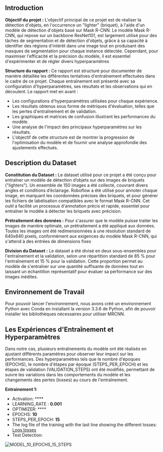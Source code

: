## Introduction

**Objectif du projet :**
L'objectif principal de ce projet est de réaliser la détection d'objets, en l'occurrence un "lighter" (briquet), à l'aide d'un modèle de détection d'objets basé sur Mask R-CNN. Le modèle Mask R-CNN, qui repose sur un backbone ResNet101, est largement utilisé pour des tâches de segmentation et de détection d'objets, grâce à sa capacité à identifier des régions d'intérêt dans une image tout en produisant des masques de segmentation pour chaque instance détectée. Cependant, pour maximiser l'efficacité et la précision du modèle, il est essentiel d'expérimenter et de régler divers hyperparamètres

**Structure du rapport :**
Ce rapport est structuré pour documenter de manière détaillée les différentes tentatives d'entraînement effectuées dans le cadre de ce projet. Chaque entraînement est présenté avec sa configuration d'hyperparamètres, ses résultats et les observations qui en découlent. Le rapport met en avant :

- Les configurations d'hyperparamètres utilisées pour chaque expérience.
- Les résultats obtenus sous forme de métriques d'évaluation, telles que les pertes d'entraînement et de validation.
- Les graphiques et matrices de confusion illustrant les performances du modèle.
- Une analyse de l'impact des principaux hyperparamètres sur les résultats.
- L'objectif de cette structure est de montrer la progression de l'optimisation du modèle et de fournir une analyse approfondie des ajustements effectués.

## Description du Dataset

**Constitution du Dataset :**
Le dataset utilisé pour ce projet a été conçu pour entraîner un modèle de détection d’objets sur des images de briquets ("lighters"). Un ensemble de 150 images a été collecté, couvrant divers angles et conditions d’éclairage. Roboflow a été utilisé pour annoter chaque image, en marquant les coordonnées précises des briquets, et pour générer les fichiers de labélisation compatibles avec le format Mask R-CNN. Cet outil a facilité un processus d'annotation précis et rapide, essentiel pour entraîner le modèle à détecter les briquets avec précision.

**Prétraitement des données :**
Pour s'assurer que le modèle puisse traiter les images de manière optimale, un prétraitement a été appliqué aux données. Toutes les images ont été redimensionnées à une résolution standard de 640x640 pixels, conformément aux exigences du modèle Mask R-CNN, qui s'attend à des entrées de dimensions fixes

**Division du Dataset :**
Le dataset a été divisé en deux sous-ensembles pour l'entraînement et la validation, selon une répartition standard de 85 % pour l'entraînement et 15 % pour la validation. Cette proportion permet au modèle de s'entraîner sur une quantité suffisante de données tout en laissant un échantillon représentatif pour évaluer sa performance sur des images inédites.

 ## Environnement de Travail
Pour pouvoir lancer l'environnement, nous avons créé un environnement Python avec Conda en installant la version 3.3.6 de Python, afin de pouvoir installer les bibliothèques nécessaires pour utiliser MRCNN.

## Les Expériences d'Entraînement et Hyperparamètres

Dans notre cas, plusieurs entraînements du modèle ont été réalisés en ajustant différents paramètres pour observer leur impact sur les performances. Des hyperparamètres tels que le nombre d'époques (EPOCHS), le nombre d'étapes par époque (STEPS_PER_EPOCH) et les étapes de validation (VALIDATION_STEPS) ont été modifiés, permettant de suivre les variations dans les comportements du modèle et les changements des pertes (losses) au cours de l'entraînement.

**Entrainement 1:**
- Activation: ****
- LEARNING_RATE : **0.001**
- OPTIMIZER: ****
- EPOCHS: **10**
- STEPS_PER_EPOCH: **15**
- The log file of the training with the last line showing the different losses: <a href="https://github.com/ferhat-hachemi/Mask_RCNN_IA/blob/master/training_logs/log_10_epochs_15_steps.txt">Logs losses</a>
- Test Detection: 

![MODEL_10_EPOCHS_15_STEPS](https://github.com/user-attachments/assets/491b5b6b-5340-4e26-bc32-34e7519ce8c5)




























